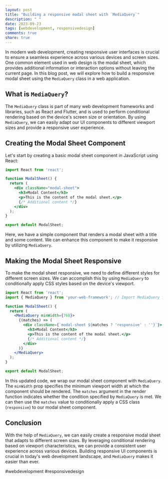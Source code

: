 ```yaml
---
layout: post
title: "Building a responsive modal sheet with `MediaQuery`"
description: " "
date: 2023-09-23
tags: [webdevelopment, responsivedesign]
comments: true
share: true
---
```


In modern web development, creating responsive user interfaces is crucial to ensure a seamless experience across various devices and screen sizes. One common element used in web design is the modal sheet, which provides additional information or interaction options without leaving the current page. In this blog post, we will explore how to build a responsive modal sheet using the `MediaQuery` class in a web application.

## What is `MediaQuery`?

The `MediaQuery` class is part of many web development frameworks and libraries, such as React and Flutter, and is used to perform conditional rendering based on the device's screen size or orientation. By using `MediaQuery`, we can easily adapt our UI components to different viewport sizes and provide a responsive user experience.

## Creating the Modal Sheet Component

Let's start by creating a basic modal sheet component in JavaScript using React:

```jsx
import React from 'react';

function ModalSheet() {
  return (
    <div className="modal-sheet">
      <h3>Modal Content</h3>
      <p>This is the content of the modal sheet.</p>
      {/* Additional content */}
    </div>
  );
}

export default ModalSheet;
```

Here, we have a simple component that renders a modal sheet with a title and some content. We can enhance this component to make it responsive by utilizing `MediaQuery`.

## Making the Modal Sheet Responsive

To make the modal sheet responsive, we need to define different styles for different screen sizes. We can accomplish this by using `MediaQuery` to conditionally apply CSS styles based on the device's viewport.

```jsx
import React from 'react';
import { MediaQuery } from 'your-web-framework'; // Import MediaQuery from your specific web framework

function ModalSheet() {
  return (
    <MediaQuery minWidth={768}>
      {(matches) => (
        <div className={`modal-sheet ${matches ? 'responsive' : ''}`}>
          <h3>Modal Content</h3>
          <p>This is the content of the modal sheet.</p>
          {/* Additional content */}
        </div>
      )}
    </MediaQuery>
  );
}

export default ModalSheet;
```

In this updated code, we wrap our modal sheet component with `MediaQuery`. The `minWidth` prop specifies the minimum viewport width at which the component should be rendered. The `matches` argument in the render function indicates whether the condition specified by `MediaQuery` is met. We can then use the `matches` value to conditionally apply a CSS class (`responsive`) to our modal sheet component.

## Conclusion

With the help of `MediaQuery`, we can easily create a responsive modal sheet that adapts to different screen sizes. By leveraging conditional rendering based on viewport characteristics, we can provide a consistent user experience across various devices. Building responsive UI components is crucial in today's web development landscape, and `MediaQuery` makes it easier than ever.

#webdevelopment #responsivedesign